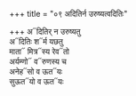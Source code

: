 +++
title = "०९ अदितिर्न उरुष्यत्वदितिः"

+++
अ᳓दितिर् न उरुष्यतु  
अ᳓दितिः श᳓र्म यछतु  
माता᳓ मित्र᳓स्य रेव᳓तो  
अर्यम्णो᳓ व᳓रुणस्य च  
अनेह᳓सो व ऊत᳓यः  
सुऊत᳓यो व ऊत᳓यः
